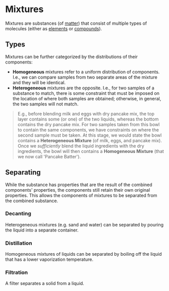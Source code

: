# Mixtures

Mixtures are substances (of [matter](/chem/Matter.md)) that consist of multiple types of molecules (either as [elements](/chem/Elements.md) or [compounds](/chem/Compounds.md)).

## Types

Mixtures can be further categorized by the distributions of their components:

  - **Homogeneous** mixtures refer to a uniform distribution of components. I.e., we can compare samples from two separate areas of the mixture and they will be identical.
  - **Heterogeneous** mixtures are the opposite. I.e., for two samples of a substance to match, there is some constraint that must be imposed on the location of where both samples are obtained; otherwise, in general, the two samples will not match.

> E.g., before blending milk and eggs with dry pancake mix, the top layer contains some (or one) of the two liquids, whereas the bottom contains the dry pancake mix. For two samples taken from this bowl to contain the same components, we have constraints on where the second sample must be taken. At this stage, we would state the bowl contains a **Heterogeneous Mixture** (of milk, eggs, and pancake mix). Once we *sufficiently* blend the liquid ingredients with the dry ingredients, the bowl will then contains a **Homogeneous Mixture** (that we now call 'Pancake Batter').

## Separating

While the substance has properties that are the result of the combined components' properties, the components still retain their own original properties. This allows the components of mixtures to be separated from the combined substance.

### Decanting

Heterogeneous mixtures (e.g. sand and water) can be separated by pouring the liquid into a separate container.

### Distillation

Homogeneous mixtures of liquids can be separated by boiling off the liquid that has a lower vaporization temperature.

### Filtration

A filter separates a solid from a liquid.
